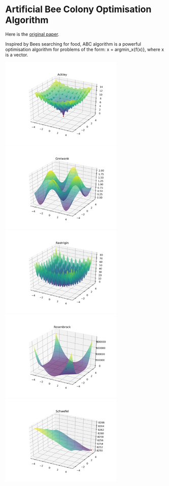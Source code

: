 # Artificial Bee Colony Optimisation Algorithm

Here is the <a href="https://www.researchgate.net/publication/225392029_A_powerful_and_efficient_algorithm_for_numerical_function_optimization_Artificial_bee_colony_ABC_algorithm">original paper</a>.


Inspired by Bees searching for food, ABC algorithm is a powerful optimisation algorithm for problems of the form: x = argmin_x{f(x)}, where x is a vector.

<img src="Ackley.png" width="350"/>
<img src="Greiwank.png" width="350"/>
<img src="Rastrigin.png" width="350"/>
<img src="Rosenbrock.png" width="350"/>
<img src="Schwefel.png" width="350"/>
